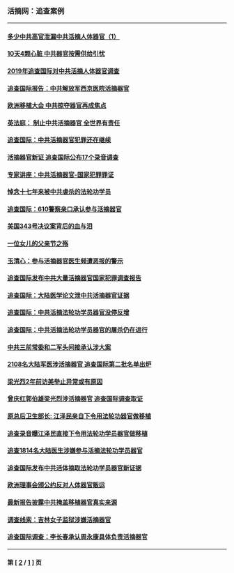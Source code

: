 ### 活摘网：追查案例
---
#### [多少中共高官泄漏中共活摘人体器官（1）](../../pages/nf5880/n12671234.md?05160430) 
#### [10天4颗心脏 中共器官按需供给引忧](../../pages/nf5880/n12326366.md?05160430) 
#### [2019年追查国际对中共活摘人体器官调查](../../pages/nf5880/n11917733.md?05160430) 
#### [追查国际报告：中共解放军西京医院活摘器官](../../pages/nf5880/n11838359.md?05160430) 
#### [欧洲移植大会 中共掠夺器官再成焦点](../../pages/nf5880/n11538883.md?05160430) 
#### [英法庭： 制止中共活摘器官 全世界有责任](../../pages/nf5880/n11330691.md?05160430) 
#### [追查国际：中共活摘器官犯罪还在继续](../../pages/nf5880/n11218301.md?05160430) 
#### [活摘器官新证 追查国际公布17个录音调查](../../pages/nf5880/n10897744.md?05160430) 
#### [专家讲座：中共活摘器官-国家犯罪罪证](../../pages/nf5880/n8828153.md?05160430) 
#### [悼念十七年来被中共虐杀的法轮功学员](../../pages/nf5880/n8124823.md?05160430) 
#### [追查国际：610警察亲口承认参与活摘器官](../../pages/nf5880/n8109067.md?05160430) 
#### [美国343号决议案背后的血与泪](../../pages/nf5880/n8020684.md?05160430) 
#### [一位女儿的父亲节之殇](../../pages/nf5880/n8014122.md?05160430) 
#### [玉清心：参与活摘器官医生频遭恶报的警示](../../pages/nf5880/n4637546.md?05160430) 
#### [追查国际发布中共大量活摘器官国家犯罪调查报告](../../pages/nf5880/n4613428.md?05160430) 
#### [追查国际：大陆医学论文泄中共活摘器官证据](../../pages/nf5880/n4608794.md?05160430) 
#### [追查国际：中共活摘法轮功学员器官没停反增](../../pages/nf5880/n4584075.md?05160430) 
#### [追查国际：中共活摘法轮功学员器官的屠杀仍在进行](../../pages/nf5880/n4299154.md?05160430) 
#### [中共三前常委和二军头间接承认涉大案](../../pages/nf5880/n4286244.md?05160430) 
#### [2108名大陆军医涉活摘器官 追查国际第二批名单出炉](../../pages/nf5880/n4284769.md?05160430) 
#### [梁光烈2年前访美举止异常或有原因](../../pages/nf5880/n4279686.md?05160430) 
#### [曾庆红郭伯雄梁光烈涉活摘器官 追查国际调查取证](../../pages/nf5880/n4278462.md?05160430) 
#### [原总后卫生部长: 江泽民亲自下令用法轮功器官做移植](../../pages/nf5880/n4263864.md?05160430) 
#### [追查录音曝江泽民直接下令用法轮功学员器官做移植](../../pages/nf5880/n4261268.md?05160430) 
#### [追查1814名大陆医生涉嫌参与活摘法轮功学员器官](../../pages/nf5880/n4259055.md?05160430) 
#### [追查国际发布中共活体摘取法轮功学员器官新证据](../../pages/nf5880/n4258255.md?05160430) 
#### [欧洲理事会颁公约反对人体器官贩运](../../pages/nf5880/n4206955.md?05160430) 
#### [最新报告披露中共掩盖移植器官真实来源](../../pages/nf5880/n4140084.md?05160430) 
#### [调查线索：吉林女子监狱涉嫌活摘器官](../../pages/nf5880/n4044366.md?05160430) 
#### [追查国际调查：李长春承认周永康具体负责活摘器官](../../pages/nf5880/n3966668.md?05160430) 

---
#### 第 [ [2](./2.md?05160430) / [1](./1.md?05160430) ] 页
